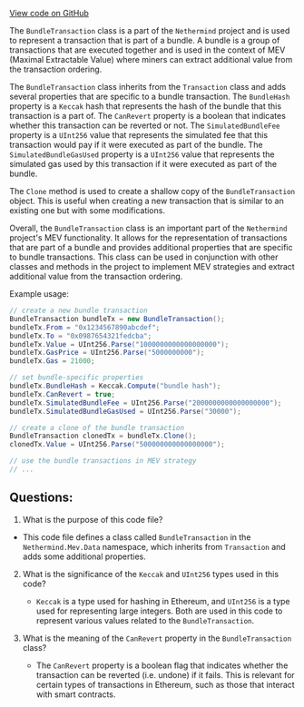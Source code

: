 [View code on GitHub](https://github.com/nethermindeth/nethermind/Nethermind.Mev/Data/BundleTransaction.cs)

The `BundleTransaction` class is a part of the `Nethermind` project and is used to represent a transaction that is part of a bundle. A bundle is a group of transactions that are executed together and is used in the context of MEV (Maximal Extractable Value) where miners can extract additional value from the transaction ordering. 

The `BundleTransaction` class inherits from the `Transaction` class and adds several properties that are specific to a bundle transaction. The `BundleHash` property is a `Keccak` hash that represents the hash of the bundle that this transaction is a part of. The `CanRevert` property is a boolean that indicates whether this transaction can be reverted or not. The `SimulatedBundleFee` property is a `UInt256` value that represents the simulated fee that this transaction would pay if it were executed as part of the bundle. The `SimulatedBundleGasUsed` property is a `UInt256` value that represents the simulated gas used by this transaction if it were executed as part of the bundle.

The `Clone` method is used to create a shallow copy of the `BundleTransaction` object. This is useful when creating a new transaction that is similar to an existing one but with some modifications. 

Overall, the `BundleTransaction` class is an important part of the `Nethermind` project's MEV functionality. It allows for the representation of transactions that are part of a bundle and provides additional properties that are specific to bundle transactions. This class can be used in conjunction with other classes and methods in the project to implement MEV strategies and extract additional value from the transaction ordering. 

Example usage:

```csharp
// create a new bundle transaction
BundleTransaction bundleTx = new BundleTransaction();
bundleTx.From = "0x1234567890abcdef";
bundleTx.To = "0x0987654321fedcba";
bundleTx.Value = UInt256.Parse("1000000000000000000");
bundleTx.GasPrice = UInt256.Parse("5000000000");
bundleTx.Gas = 21000;

// set bundle-specific properties
bundleTx.BundleHash = Keccak.Compute("bundle hash");
bundleTx.CanRevert = true;
bundleTx.SimulatedBundleFee = UInt256.Parse("2000000000000000000");
bundleTx.SimulatedBundleGasUsed = UInt256.Parse("30000");

// create a clone of the bundle transaction
BundleTransaction clonedTx = bundleTx.Clone();
clonedTx.Value = UInt256.Parse("500000000000000000");

// use the bundle transactions in MEV strategy
// ...
```
## Questions: 
 1. What is the purpose of this code file?
   - This code file defines a class called `BundleTransaction` in the `Nethermind.Mev.Data` namespace, which inherits from `Transaction` and adds some additional properties.

2. What is the significance of the `Keccak` and `UInt256` types used in this code?
   - `Keccak` is a type used for hashing in Ethereum, and `UInt256` is a type used for representing large integers. Both are used in this code to represent various values related to the `BundleTransaction`.
   
3. What is the meaning of the `CanRevert` property in the `BundleTransaction` class?
   - The `CanRevert` property is a boolean flag that indicates whether the transaction can be reverted (i.e. undone) if it fails. This is relevant for certain types of transactions in Ethereum, such as those that interact with smart contracts.